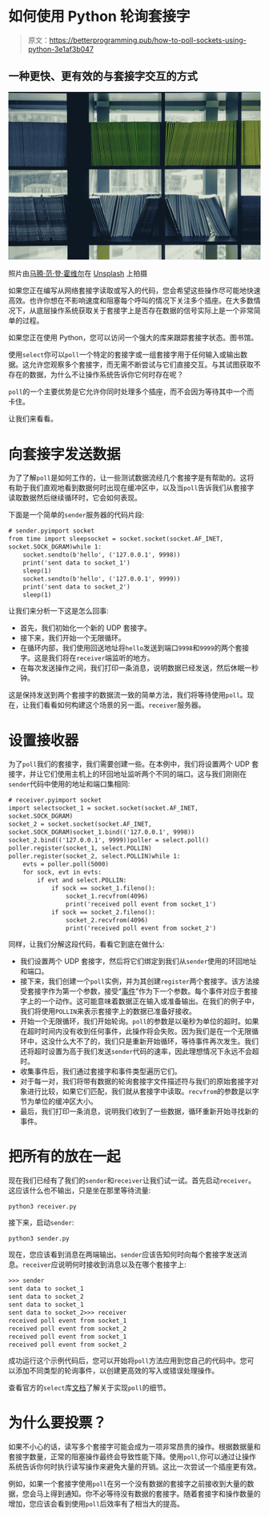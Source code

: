 # 如何使用 Python 轮询套接字

> 原文：<https://betterprogramming.pub/how-to-poll-sockets-using-python-3e1af3b047>

## 一种更快、更有效的与套接字交互的方式

![](img/89fd494987d9c67f028f48fcf37d319f.png)

照片由[马腾·范·登·霍维尔](https://unsplash.com/@mvdheuvel?utm_source=unsplash&utm_medium=referral&utm_content=creditCopyText)在 [Unsplash](https://unsplash.com/s/photos/files?utm_source=unsplash&utm_medium=referral&utm_content=creditCopyText) 上拍摄

如果您正在编写从网络套接字读取或写入的代码，您会希望这些操作尽可能地快速高效。也许你想在不影响速度和阻塞每个呼叫的情况下关注多个插座。在大多数情况下，从底层操作系统获取关于套接字上是否存在数据的信号实际上是一个非常简单的过程。

如果您正在使用 Python，您可以访问一个强大的库来跟踪套接字状态。图书馆。

使用`select`你可以`poll`一个特定的套接字或一组套接字用于任何输入或输出数据。这允许您观察多个套接字，而无需不断尝试与它们直接交互。与其试图获取不存在的数据，为什么不让操作系统告诉你它何时存在呢？

`poll`的一个主要优势是它允许你同时处理多个插座，而不会因为等待其中一个而卡住。

让我们来看看。

# 向套接字发送数据

为了了解`poll`是如何工作的，让一些测试数据流经几个套接字是有帮助的。这将有助于我们直观地看到数据何时出现在缓冲区中，以及当`poll`告诉我们从套接字读取数据然后继续循环时，它会如何表现。

下面是一个简单的`sender`服务器的代码片段:

```
# sender.pyimport socket
from time import sleepsocket = socket.socket(socket.AF_INET, socket.SOCK_DGRAM)while 1:
    socket.sendto(b'hello', ('127.0.0.1', 9998))
    print('sent data to socket_1')
    sleep(1)
    socket.sendto(b'hello', ('127.0.0.1', 9999))
    print('sent data to socket_2')
    sleep(1)
```

让我们来分析一下这是怎么回事:

*   首先，我们初始化一个新的 UDP 套接字。
*   接下来，我们开始一个无限循环。
*   在循环内部，我们使用回送地址将`hello`发送到端口`9998`和`9999`的两个套接字。这是我们将在`receiver`端监听的地方。
*   在每次发送操作之间，我们打印一条消息，说明数据已经发送，然后休眠一秒钟。

这是保持发送到两个套接字的数据流一致的简单方法，我们将等待使用`poll`。现在，让我们看看如何构建这个场景的另一面。`receiver`服务器。

# 设置接收器

为了`poll`我们的套接字，我们需要创建一些。在本例中，我们将设置两个 UDP 套接字，并让它们使用主机上的环回地址监听两个不同的端口。这与我们刚刚在`sender`代码中使用的地址和端口集相同:

```
# receiver.pyimport socket
import selectsocket_1 = socket.socket(socket.AF_INET, socket.SOCK_DGRAM)
socket_2 = socket.socket(socket.AF_INET, socket.SOCK_DGRAM)socket_1.bind(('127.0.0.1', 9998))
socket_2.bind(('127.0.0.1', 9999))poller = select.poll()
poller.register(socket_1, select.POLLIN)
poller.register(socket_2, select.POLLIN)while 1:
    evts = poller.poll(5000)
    for sock, evt in evts:
        if evt and select.POLLIN:
            if sock == socket_1.fileno():
                socket_1.recvfrom(4096)
                print('received poll event from socket_1')
            if sock == socket_2.fileno():
                socket_2.recvfrom(4096)
                print('received poll event from socket_2')
```

同样，让我们分解这段代码，看看它到底在做什么:

*   我们设置两个 UDP 套接字，然后将它们绑定到我们从`sender`使用的环回地址和端口。
*   接下来，我们创建一个`poll`实例，并为其创建`register`两个套接字。该方法接受套接字作为第一个参数，接受“[事件](https://docs.python.org/3/library/select.html#select.poll.register)”作为下一个参数。每个事件对应于套接字上的一个动作。这可能意味着数据正在输入或准备输出。在我们的例子中，我们将使用`POLLIN`来表示套接字上的数据已准备好接收。
*   开始一个无限循环，我们开始轮询。`poll`的参数是以毫秒为单位的超时。如果在超时时间内没有收到任何事件，此操作将会失败。因为我们是在一个无限循环中，这没什么大不了的，我们只是重新开始循环，等待事件再次发生。我们还将超时设置为高于我们发送`sender`代码的速率，因此理想情况下永远不会超时。
*   收集事件后，我们通过套接字和事件类型遍历它们。
*   对于每一对，我们将带有数据的轮询套接字文件描述符与我们的原始套接字对象进行比较，如果它们匹配，我们就从套接字中读取。`recvfrom`的参数是以字节为单位的缓冲区大小。
*   最后，我们打印一条消息，说明我们收到了一些数据，循环重新开始寻找新的事件。

# 把所有的放在一起

现在我们已经有了我们的`sender`和`receiver`让我们试一试。首先启动`receiver`。这应该什么也不输出，只是坐在那里等待流量:

```
python3 receiver.py
```

接下来，启动`sender`:

```
python3 sender.py
```

现在，您应该看到消息在两端输出。`sender`应该告知何时向每个套接字发送消息。`receiver`应说明何时接收到消息以及在哪个套接字上:

```
>>> sender
sent data to socket_1
sent data to socket_2
sent data to socket_1
sent data to socket_2>>> receiver
received poll event from socket_1
received poll event from socket_2
received poll event from socket_1
received poll event from socket_2
```

成功运行这个示例代码后，您可以开始将`poll`方法应用到您自己的代码中。您可以添加不同类型的轮询事件，以创建更高效的写入或错误处理操作。

查看官方的`select`库[文档](https://docs.python.org/3/library/select.html#select.poll.register)了解关于实现`poll`的细节。

# 为什么要投票？

如果不小心的话，读写多个套接字可能会成为一项非常昂贵的操作。根据数据量和套接字数量，正常的阻塞操作最终会导致性能下降。使用`poll`,你可以通过让操作系统告诉你何时执行读写操作来避免大量的开销。这比一次尝试一个插座更有效。

例如，如果一个套接字使用`poll`在另一个没有数据的套接字之前接收到大量的数据，您会马上得到通知。你不必等待没有数据的套接字。随着套接字和操作数量的增加，您应该会看到使用`poll`后效率有了相当大的提高。